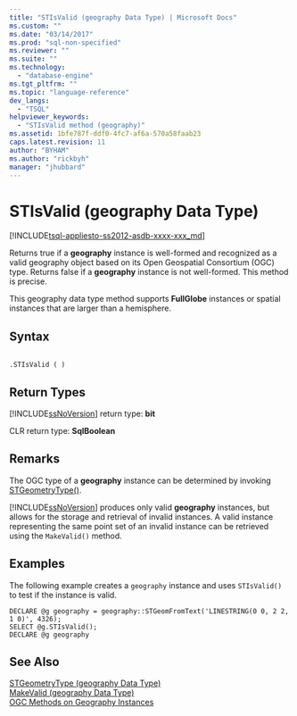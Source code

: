 ```yaml
---
title: "STIsValid (geography Data Type) | Microsoft Docs"
ms.custom: ""
ms.date: "03/14/2017"
ms.prod: "sql-non-specified"
ms.reviewer: ""
ms.suite: ""
ms.technology: 
  - "database-engine"
ms.tgt_pltfrm: ""
ms.topic: "language-reference"
dev_langs: 
  - "TSQL"
helpviewer_keywords: 
  - "STIsValid method (geography)"
ms.assetid: 1bfe787f-ddf0-4fc7-af6a-570a58faab23
caps.latest.revision: 11
author: "BYHAM"
ms.author: "rickbyh"
manager: "jhubbard"
---
```

# STIsValid (geography Data Type)
[!INCLUDE[tsql-appliesto-ss2012-asdb-xxxx-xxx_md](../../includes/tsql-appliesto-ss2012-asdb-xxxx-xxx-md.md)]

  Returns true if a **geography** instance is well-formed and recognized as a valid geography object based on its Open Geospatial Consortium (OGC) type. Returns false if a **geography** instance is not well-formed. This method is precise.  
  
 This geography data type method supports **FullGlobe** instances or spatial instances that are larger than a hemisphere.  
  
## Syntax  
  
```  
  
.STIsValid ( )  
```  
  
## Return Types  
 [!INCLUDE[ssNoVersion](../../includes/ssnoversion-md.md)] return type: **bit**  
  
 CLR return type: **SqlBoolean**  
  
## Remarks  
 The OGC type of a **geography** instance can be determined by invoking [STGeometryType()](../../t-sql/spatial-geography/stgeometrytype-geography-data-type.md).  
  
 [!INCLUDE[ssNoVersion](../../includes/ssnoversion-md.md)] produces only valid **geography** instances, but allows for the storage and retrieval of invalid instances. A valid instance representing the same point set of an invalid instance can be retrieved using the `MakeValid()` method.  
  
## Examples  
 The following example creates a `geography` instance and uses `STIsValid()` to test if the instance is valid.  
  
```  
DECLARE @g geography = geography::STGeomFromText('LINESTRING(0 0, 2 2, 1 0)', 4326);  
SELECT @g.STIsValid();  
DECLARE @g geography  
```  
  
## See Also  
 [STGeometryType &#40;geography Data Type&#41;](../../t-sql/spatial-geography/stgeometrytype-geography-data-type.md)   
 [MakeValid &#40;geography Data Type&#41;](../../t-sql/spatial-geography/makevalid-geography-data-type.md)   
 [OGC Methods on Geography Instances](../../t-sql/spatial-geography/ogc-methods-on-geography-instances.md)  
  
  